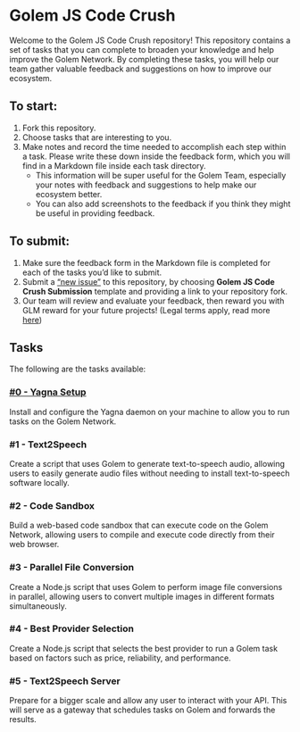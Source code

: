 # Golem JS Code Crush

Welcome to the Golem JS Code Crush repository! 
This repository contains a set of tasks that you can complete to broaden your knowledge and help improve the Golem Network. 
By completing these tasks, you will help our team gather valuable feedback and suggestions on how to improve our ecosystem.

## To start:

1. Fork this repository.
2. Choose tasks that are interesting to you.
3. Make notes and record the time needed to accomplish each step within a task.  Please write these down inside the feedback form, which you will find in a Markdown file inside each task directory. 
    - This information will be super useful for the Golem Team, especially your notes with feedback and suggestions to help make our ecosystem better. 
    - You can also add screenshots to the feedback if you think they might be useful in providing feedback.

## To submit:
1. Make sure the feedback form in the Markdown file is completed for each of the tasks you’d like to submit.
2. Submit a [“new issue”](https://github.com/golemfactory/golem-js-code-crush/issues/new/choose) to this repository, by choosing **Golem JS Code Crush Submission** template and providing a link to your repository fork.
3. Our team will review and evaluate your feedback, then reward you with GLM reward for your future projects! (Legal terms apply, read more [here](#todo))

## Tasks
The following are the tasks available:

### [#0 - Yagna Setup](./yagna-setup/README.md)
Install and configure the Yagna daemon on your machine to allow you to run tasks on the Golem Network.

### #1 - Text2Speech
Create a script that uses Golem to generate text-to-speech audio, allowing users to easily generate audio files without needing to install text-to-speech software locally. 

### #2 - Code Sandbox
Build a web-based code sandbox that can execute code on the Golem Network, allowing users to compile and execute code directly from their web browser.

### #3 - Parallel File Conversion
Create a Node.js script that uses Golem to perform image file conversions in parallel, allowing users to convert multiple images in different formats simultaneously.

### #4 - Best Provider Selection
Create a Node.js script that selects the best provider to run a Golem task based on factors such as price, reliability, and performance. 

### #5 - Text2Speech Server
Prepare for a bigger scale and allow any user to interact with your API. This will serve as a gateway that schedules tasks on Golem and forwards the results. 
